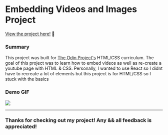 # Embedding Videos and Images Project

<p><a href="https://kfig21.github.io/youtube_page/" target="_blank" rel="noopener noreferrer">View the project here!</a> 👀</p>

<h3>Summary</h3>
<p>This project was built for <a href="https://www.theodinproject.com/paths/full-stack-javascript/courses/html-and-css/lessons/embedding-images-and-video" target="_blank" rel="noopener noreferrer">The Odin Project's</a> HTML/CSS curriculum. The goal of this project was to learn how to embed videos as well as re-create a youtube page with HTML & CSS. Personally, I wanted to use React so I didnt have to recreate a lot of elements but this project is for HTML/CSS so I stuck with the basics</p>

<h3>Demo GIF</h3>

![](demo.gif)

-----------------------------

<h3>Thanks for checking out my project! Any && all feedback is appreciated!</h3>
